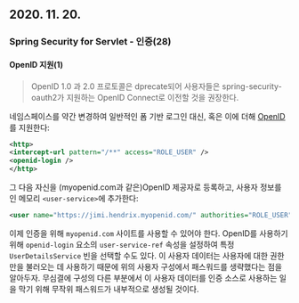 ## 2020. 11. 20.

### Spring Security for Servlet - 인증(28)

#### OpenID 지원(1)

> OpenID 1.0 과 2.0 프로토콜은 dprecate되어 사용자들은 spring-security-oauth2가 지원하는 OpenID Connect로 이전할 것을 권장한다.

네임스페이스를 약간 변경하여 일반적인 폼 기반 로그인 대신, 혹은 이에 더해 [OpenID][open-id]를 지원한다:

```xml
<http>
<intercept-url pattern="/**" access="ROLE_USER" />
<openid-login />
</http>
```

그 다음 자신을 (myopenid.com과 같은)OpenID 제공자로 등록하고, 사용자 정보를 인 메모리 `<user-service>`에 추가한다:

```xml
<user name="https://jimi.hendrix.myopenid.com/" authorities="ROLE_USER" />
```

이제 인증을 위해 `myopenid.com` 사이트를 사용할 수 있어야 한다. OpenID를 사용하기 위해 `openid-login` 요소의 `user-service-ref` 속성을 설정하여 특정 `UserDetailsService` 빈을 선택할 수도 있다. 이 사용자 데이터는 사용자에 대한 권한만을 불러오는 데 사용하기 때문에 위의 사용자 구성에서 패스워드를 생략했다는 점을 알아두자. 무심결에 구성의 다른 부분에서 이 사용자 데이터를 인증 소스로 사용하는 일을 막기 위해 무작위 패스워드가 내부적으로 생성될 것이다.



[open-id]: https://openid.net/